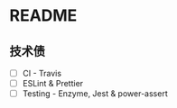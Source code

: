 # README 

## 技术债

* [ ] CI - Travis
* [ ] ESLint & Prettier 
* [ ] Testing - Enzyme, Jest & power-assert